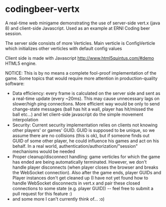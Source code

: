 codingbeer-vertx
================

A real-time web minigame demonstrating the use of server-side vert.x (java 8) and client-side Javascript. Used as an example at ERNI Coding beer session.

The server side consists of more Verticles. Main verticle is ConfigVerticle which initializes other verticles with default config values

Client side is made with Javascript http://www.html5quintus.com/#demo HTML5 engine.

NOTICE: This is by no means a complete fool-proof implementation of the game. Some topics that would require more attention in production-quality software:
 - Data efficiency: every frame is calculated on the server side and sent as a real-time update (every ~20ms). This may cause unnecessary lags on slower/high ping connections.
   More efficient way would be only to send change-state messages (ball has hit a wall, player has hit/missed the ball etc...) and let client-side javascript do the simple movement interpolation
 - Security: Current security implementation relies on clients not knowing other players' or games' GUID. GUID is supposed to be unique, so we assume there are no collisions (this is ok), but
   if someone finds out GUID of some other player, he could influence his games and act on his behalf. In a real world, authentication/authorization/"session" mechanisms would be needed
 - Proper cleanup/disconnect handling: game verticles for which the game has ended are being automatically terminated. However, we don't handle player disconnects
   (when player closes the browser and breaks the WebSocket connection). Also after the game ends, player GUIDs and Player instances don't get cleaned up (I have not yet found how to handle
   WebSocket disconnects in vert.x and pair these closed connections to some state (e.g. player GUID)) -- feel free to submit a pull request for this feature :)
 - and some more I can't currently think of... :o)
